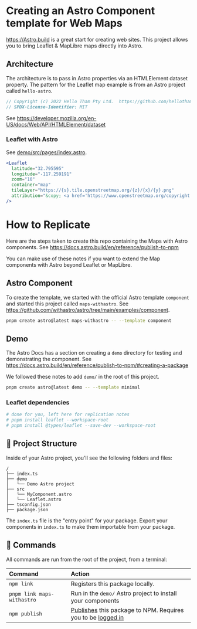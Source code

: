 # Creating an Astro Component template for Web Maps

https://Astro.build is a great start for creating web sites.  This project allows you to bring Leaflet & MapLibre maps directly into Astro.

## Architecture

The architecture is to pass in Astro properties via an HTMLElement dataset property.  The pattern for the Leaflet map example is from an Astro project called `hello-astro`.  

```JavaScript
// Copyright (c) 2022 Hello Tham Pty Ltd.  https://github.com/hellotham/hello-astro 
// SPDX-License-Identifier: MIT
```

See https://developer.mozilla.org/en-US/docs/Web/API/HTMLElement/dataset
 
### Leaflet with Astro

See [demo/src/pages/index.astro](demo/src/pages/index.astro).

```jsx
<Leaflet
  latitude="32.795595"
  longitude="-117.259191"
  zoom="10"
  container="map"
  tileLayer="https://{s}.tile.openstreetmap.org/{z}/{x}/{y}.png"
  attribution="&copy; <a href='https://www.openstreetmap.org/copyright'>OpenStreetMap</a> contributors"
/>
```

# How to Replicate

Here are the steps taken to create this repo containing the Maps with Astro components. See https://docs.astro.build/en/reference/publish-to-npm

You can make use of these notes if you want to extend the Map components with Astro beyond Leaflet or MapLibre.

## Astro Component

To create the template, we started with the official Astro template `component` and started this project called `maps-withastro`.  See https://github.com/withastro/astro/tree/main/examples/component.

```bash
pnpm create astro@latest maps-withastro -- --template component
```

## Demo

The Astro Docs has a section on creating a `demo` directory for testing and demonstrating the component.  See https://docs.astro.build/en/reference/publish-to-npm/#creating-a-package

We followed these notes to add `demo/` in the root of this project.

```bash
pnpm create astro@latest demo -- --template minimal
```

### Leaflet dependencies

```bash
# done for you, left here for replication notes
# pnpm install leaflet --workspace-root
# pnpm install @types/leaflet --save-dev --workspace-root
```

## 🚀 Project Structure

Inside of your Astro project, you'll see the following folders and files:

```
/
├── index.ts
├── demo
│   └── Demo Astro project
├── src
│   └── MyComponent.astro
│   └── Leaflet.astro
├── tsconfig.json
├── package.json
```

The `index.ts` file is the "entry point" for your package. Export your components in `index.ts` to make them importable from your package.

## 🧞 Commands
All commands are run from the root of the project, from a terminal:

| Command                | Action                                           |
| :--------------------- | :----------------------------------------------- |
| `npm link`                | Registers this package locally.
| `pnpm link maps-withastro` | Run in the `demo/` Astro project to install your components
| `npm publish` | [Publishes](https://docs.npmjs.com/creating-and-publishing-unscoped-public-packages#publishing-unscoped-public-packages) this package to NPM. Requires you to be [logged in](https://docs.npmjs.com/cli/v8/commands/npm-adduser)

